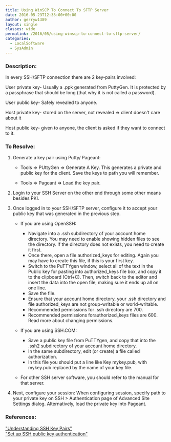 ```yaml
---
title: Using WinSCP To Connect To SFTP Server
date: 2016-05-23T12:33:00+00:00
author: gerryw1389
layout: single
classes: wide
permalink: /2016/05/using-winscp-to-connect-to-sftp-server/
categories:
  - LocalSoftware
  - SysAdmin
---
```

<!--more-->

### Description:

In every SSH/SFTP connection there are 2 key-pairs involved:

User private key- Usually a .ppk generated from PuttyGen. It is protected by a passphrase that should be long (that why it is not called a password).

User public key- Safely revealed to anyone.

Host private key- stored on the server, not revealed => client doesn't care about it

Host public key- given to anyone, the client is asked if they want to connect to it.

### To Resolve:

1. Generate a key pair using Putty/ Pageant:

   - Tools => PUttyGen => Generate A Key. This generates a private and public key for the client. Save the keys to path you will remember.

   - Tools => Pageant => Load the key pair.

2. Login to your SSH Server on the other end through some other means besides PKI.

3. Once logged in to your SSH/SFTP server, configure it to accept your public key that was generated in the previous step.

   - If you are using OpenSSH: 
     - Navigate into a .ssh subdirectory of your account home directory. You may need to enable showing hidden files to see the directory. If the directory does not exists, you need to create it first.  
     - Once there, open a file authorized_keys for editing. Again you may have to create this file, if this is your first key.  
     - Switch to the PuTTYgen window, select all of the text in the Public key for pasting into authorized_keys file box, and copy it to the clipboard (Ctrl+C). Then, switch back to the editor and insert the data into the open file, making sure it ends up all on one line.
     - Save the file.  
     - Ensure that your account home directory, your .ssh directory and file authorized\_keys are not group-writable or world-writable. 
     - Recommended permissions for .ssh directory are 700. 
     - Recommended permissions forauthorized\_keys files are 600. Read more about changing permissions.

   - If you are using SSH.COM:
     - Save a public key file from PuTTYgen, and copy that into the .ssh2 subdirectory of your account home directory.  
     - In the same subdirectory, edit (or create) a file called authorization. 
     - In this file you should put a line like Key mykey.pub, with mykey.pub replaced by the name of your key file.

   - For other SSH server software, you should refer to the manual for that server.

4. Next, configure your session: When configuring session, specify path to your private key on SSH > Authentication page of Advanced Site Settings dialog. Alternatively, load the private key into Pageant.

### References:

["Understanding SSH Key Pairs"](https://winscp.net/eng/docs/ssh_keys)  
["Set up SSH public key authentication"](https://winscp.net/eng/docs/guide_public_key)